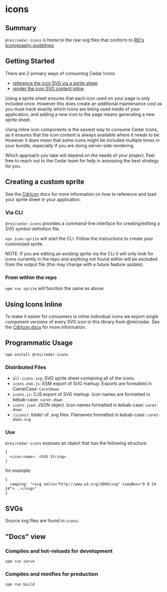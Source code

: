 # icons

## Summary

`@rei/cedar-icons` is home to the raw svg files that conform to [REI's Iconography guidelines](https://rei.github.io/rei-cedar-docs/foundation/iconography/)

## Getting Started

There are 2 primary ways of consuming Cedar Icons:
- [reference the icon SVG via a sprite sheet](#Using-Icons-Inline)
- [render the icon SVG content inline](#Creating-a-custom-sprite)

Using a sprite sheet ensures that each icon used on your page is only included once. However this does create an additional maintenance cost as you must track exactly which icons are being used inside of your application, and adding a new icon to the page means generating a new sprite sheet.

Using inline icon components is the easiest way to consume Cedar Icons, as it ensures that the icon content is always available where it needs to be. However it does mean that some icons might be included multiple times in your bundle, especially if you are doing server-side rendering.

Which approach you take will depend on the needs of your project. Feel free to reach out to the Cedar team for help in assessing the best strategy for you.

## Creating a custom sprite

See the [CdrIcon](https://rei.github.io/rei-cedar-docs/components/icon/#svg-sprite) docs for more information on how to reference and load your sprite sheet in your application.

### Via CLI

`@rei/cedar-icons` provides a command-line interface for creating/editing a SVG symbol definition file.

`npx icon-sprite` will start the CLI. Follow the instructions to create your customized sprite.

NOTE: If you are editing an existing sprite via the CLI it will only look for icons currently in the repo and anything not found within will be excluded from the output file (this may change with a future feature update).

### From within the repo

`npm run sprite` will function the same as above.

## Using Icons Inline

To make it easier for consumers to inline individual icons we export single component versions of every SVG icon in this library from @rei/cedar. See the [CdrIcon docs](https://rei.github.io/rei-cedar-docs/components/icon/#inline-icon-components) for more information.

## Programmatic Usage

`npm install @rei/cedar-icons`

### Distributed Files

- `all-icons.svg`: SVG sprite sheet containing all of the icons.
- `icons.esm.js`: ESM export of SVG markup. Exports are formatted in CamelCase: `CaretDown`
- `icons.js`: CJS export of SVG markup. Icon names are formatted in kebab-case: `caret-down`
- `icons.json`: JSON object. Icon names formatted in kebab-case: `caret-down`
- `/icons/`: folder of .svg files. Filenames formatted in kebab-case: `caret-down.svg`

### Use

`@rei/cedar-icons` exposes an object that has the following structure:

```
{
  <icon-name>: <SVG String>
}
```

for example:

```
{
  camping: "<svg xmlns="http://www.w3.org/2000/svg" viewBox="0 0 24 24">...</svg>"
}
```

## SVGs

Source svg files are found in `icons/`

## "Docs" view

### Compiles and hot-reloads for development
```
npm run serve
```

### Compiles and minifies for production
```
npm run build
```
